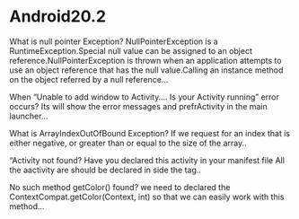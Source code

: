 # Android20.2
What is null pointer Exception?
  NullPointerException is a RuntimeException.Special null value can be assigned to an object reference.NullPointerException is thrown when an application attempts to use an object reference that has the null value.Calling an instance method on the object referred by a null reference...
  
 When “Unable to add window to Activity…. Is your Activity running” error occurs?
  Its will show the error messages and prefrActivity in the main launcher...
  
 What is ArrayIndexOutOfBound Exception?
  If we request for an index that is either negative, or greater than or equal to the size of the array..
  
 “Activity not found? Have you declared this activity in your manifest file
  All the aactivity are should be declared in side the <application> tag..
  
 No such method getColor() found?
we need to declared the ContextCompat.getColor(Context, int) so that we can easily work with this method...
  
 
